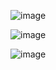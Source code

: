 
![image](https://github.com/srikanthbhandary-teach/docplanner-k8s-manifests/assets/11585859/16ac3523-49e7-452e-b78b-c59e2fb47f8e)

![image](https://github.com/srikanthbhandary-teach/docplanner-k8s-manifests/assets/11585859/d7bf8dc1-a462-4254-9dc4-162f4c17e29d)

![image](https://github.com/srikanthbhandary-teach/docplanner-k8s-manifests/assets/11585859/2a317458-a855-4712-b1af-71fd1584ada7)
